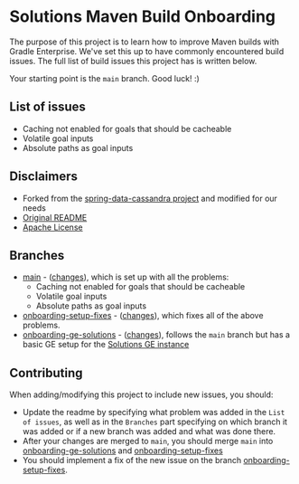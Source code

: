 # Solutions Maven Build Onboarding

The purpose of this project is to learn how to improve Maven builds with Gradle Enterprise.
We've set this up to have commonly encountered build issues. 
The full list of build issues this project has is written below.

Your starting point is the `main` branch. Good luck! :)

## List of issues

* Caching not enabled for goals that should be cacheable
* Volatile goal inputs
* Absolute paths as goal inputs

## Disclaimers

* Forked from the [spring-data-cassandra project](https://github.com/spring-projects/spring-data-cassandra) and modified for our needs
* [Original README](README-ORIGINAL.md)
* [Apache License](LICENSE.txt)

## Branches

* [main](https://github.com/tylerbertrand/spring-data-cassandra) - ([changes](https://github.com/tylerbertrand/spring-data-cassandra/compare/364efe5bcb1151c8efbcfa09e7f0f31c21ff0f0b...tylerbertrand:spring-data-cassandra:main)), which is set up with all the problems:
    * Caching not enabled for goals that should be cacheable
    * Volatile goal inputs
    * Absolute paths as goal inputs
* [onboarding-setup-fixes](https://github.com/tylerbertrand/spring-data-cassandra/tree/onboarding-setup-fixes) - ([changes](https://github.com/tylerbertrand/spring-data-cassandra/compare/main...tylerbertrand:spring-data-cassandra:onboarding-setup-fixes)), which fixes all of the above problems.
* [onboarding-ge-solutions](https://github.com/tylerbertrand/spring-data-cassandra/tree/onboarding-ge-solutions) - ([changes](https://github.com/spring-projects/spring-data-cassandra/compare/main...tylerbertrand:spring-data-cassandra:onboarding-ge-solutions)), follows the `main` branch but has a basic GE setup for the [Solutions GE instance](https://ge.solutions-team.gradle.com/scans)

## Contributing

When adding/modifying this project to include new issues, you should:

- Update the readme by specifying what problem was added in the `List of issues`, as well as in the `Branches` part specifying
  on which branch it was added or if a new branch was added and what was done there.
- After your changes are merged to `main`, you should merge `main` into [onboarding-ge-solutions](https://github.com/tylerbertrand/spring-data-cassandra/tree/onboarding-ge-solutions) and
  [onboarding-setup-fixes](https://github.com/tylerbertrand/spring-data-cassandra/tree/onboarding-setup-fixes)
- You should implement a fix of the new issue on the branch [onboarding-setup-fixes](https://github.com/tylerbertrand/spring-data-cassandra/tree/onboarding-setup-fixes).
